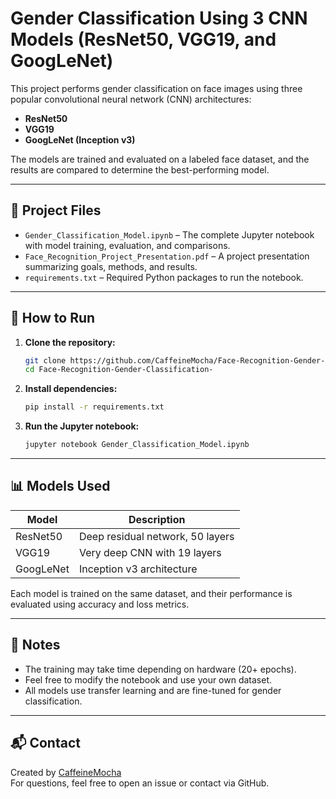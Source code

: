 # Gender Classification Using 3 CNN Models (ResNet50, VGG19, and GoogLeNet)

This project performs gender classification on face images using three popular convolutional neural network (CNN) architectures:
- **ResNet50**
- **VGG19**
- **GoogLeNet (Inception v3)**

The models are trained and evaluated on a labeled face dataset, and the results are compared to determine the best-performing model.

---

## 📁 Project Files

- `Gender_Classification_Model.ipynb` – The complete Jupyter notebook with model training, evaluation, and comparisons.
- `Face_Recognition_Project_Presentation.pdf` – A project presentation summarizing goals, methods, and results.
- `requirements.txt` – Required Python packages to run the notebook.

---

## 🚀 How to Run

1. **Clone the repository:**
   ```bash
   git clone https://github.com/CaffeineMocha/Face-Recognition-Gender-Classification-.git
   cd Face-Recognition-Gender-Classification-
   ```

2. **Install dependencies:**
   ```bash
   pip install -r requirements.txt
   ```

3. **Run the Jupyter notebook:**
   ```bash
   jupyter notebook Gender_Classification_Model.ipynb
   ```

---

## 📊 Models Used

| Model      | Description                      |
|------------|----------------------------------|
| ResNet50   | Deep residual network, 50 layers |
| VGG19      | Very deep CNN with 19 layers     |
| GoogLeNet  | Inception v3 architecture        |

Each model is trained on the same dataset, and their performance is evaluated using accuracy and loss metrics.

---

## 📌 Notes

- The training may take time depending on hardware (20+ epochs).
- Feel free to modify the notebook and use your own dataset.
- All models use transfer learning and are fine-tuned for gender classification.

---

## 📬 Contact

Created by [CaffeineMocha](https://github.com/CaffeineMocha)  
For questions, feel free to open an issue or contact via GitHub.
